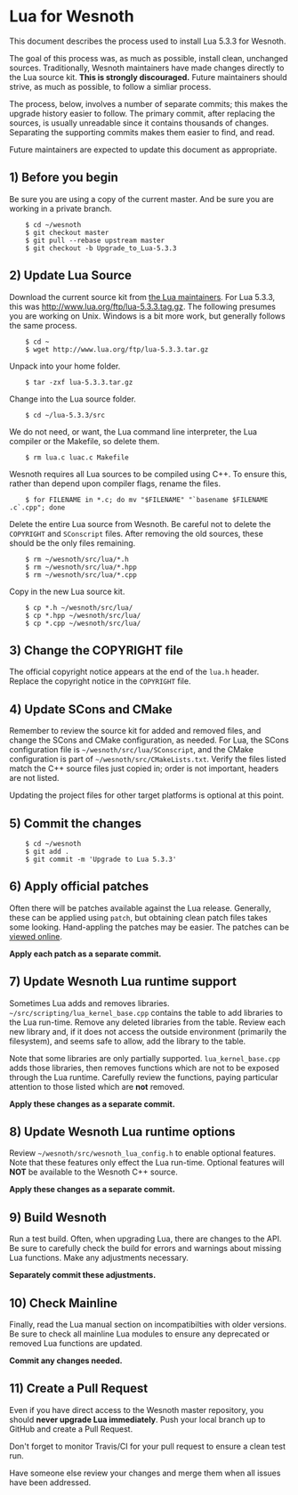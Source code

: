 # Lua for Wesnoth

This document describes the process used to install Lua 5.3.3 for Wesnoth.

The goal of this process was, as much as possible, install clean, unchanged sources.
Traditionally, Wesnoth maintainers have made changes directly to the Lua source kit.
__This is strongly discouraged.__
Future maintainers should strive, as much as possible, to follow a simliar process.

The process, below, involves a number of separate commits; this makes the upgrade history easier to follow.
The primary commit, after replacing the sources, is usually unreadable since it contains thousands of changes.
Separating the supporting commits makes them easier to find, and read.

Future maintainers are expected to update this document as appropriate.

## 1) Before you begin

Be sure you are using a copy of the current master.
And be sure you are working in a private branch.

        $ cd ~/wesnoth
        $ git checkout master
        $ git pull --rebase upstream master
        $ git checkout -b Upgrade_to_Lua-5.3.3

## 2) Update Lua Source

Download the current source kit from [the Lua maintainers](http://www.lua.org).
For Lua 5.3.3, this was <http://www.lua.org/ftp/lua-5.3.3.tag.gz>.
The following presumes you are working on Unix.
Windows is a bit more work, but generally follows the same process.

        $ cd ~
        $ wget http://www.lua.org/ftp/lua-5.3.3.tar.gz

Unpack into your home folder.

        $ tar -zxf lua-5.3.3.tar.gz

Change into the Lua source folder.

        $ cd ~/lua-5.3.3/src

We do not need, or want, the Lua command line interpreter, the Lua compiler or the Makefile, so delete them.

        $ rm lua.c luac.c Makefile

Wesnoth requires all Lua sources to be compiled using C++.
To ensure  this, rather than depend upon compiler flags, rename the files.

        $ for FILENAME in *.c; do mv "$FILENAME" "`basename $FILENAME .c`.cpp"; done

Delete the entire Lua source from Wesnoth.
Be careful not to delete the `COPYRIGHT` and `SConscript` files.
After removing the old sources, these should be the only files remaining.

        $ rm ~/wesnoth/src/lua/*.h
        $ rm ~/wesnoth/src/lua/*.hpp
        $ rm ~/wesnoth/src/lua/*.cpp

Copy in the new Lua source kit.

        $ cp *.h ~/wesnoth/src/lua/
        $ cp *.hpp ~/wesnoth/src/lua/
        $ cp *.cpp ~/wesnoth/src/lua/

## 3) Change the COPYRIGHT file

The official copyright notice appears at the end of the `lua.h` header.
Replace the copyright notice in the `COPYRIGHT` file.

## 4) Update SCons and CMake

Remember to review the source kit for added and removed files, and change the SCons and CMake configuration, as needed.
For Lua, the SCons configuration file is `~/wesnoth/src/lua/SConscript`, and the CMake configuration is part of `~/wesnoth/src/CMakeLists.txt`.
Verify the files listed match the C++ source files just copied in; order is not important, headers are not listed.

Updating the project files for other target platforms is optional at this point.

## 5) Commit the changes

        $ cd ~/wesnoth
        $ git add .
        $ git commit -m 'Upgrade to Lua 5.3.3'

## 6) Apply official patches

Often there will be patches available against the Lua release.
Generally, these can be applied using `patch`, but obtaining clean patch files takes some looking.
Hand-appling the patches may be easier.
The patches can be [viewed online](http://www.lua.org/bugs.html).

__Apply each patch as a separate commit.__

## 7) Update Wesnoth Lua runtime support

Sometimes Lua adds and removes libraries.
`~/src/scripting/lua_kernel_base.cpp` contains the table to add libraries to the Lua run-time.
Remove any deleted libraries from the table.
Review each new library and, if it does not access the outside environment (primarily the filesystem), and seems safe to allow, add the library to the table.

Note that some libraries are only partially supported.
`lua_kernel_base.cpp` adds those libraries, then removes functions which are not to be exposed through the Lua runtime.
Carefully review the functions, paying particular attention to those listed which are __not__ removed.

__Apply these changes as a separate commit.__

## 8) Update Wesnoth Lua runtime options

Review `~/wesnoth/src/wesnoth_lua_config.h` to enable optional features.
Note that these features only effect the Lua run-time.
Optional features will __NOT__ be available to the Wesnoth C++ source.

__Apply these changes as a separate commit.__

## 9) Build Wesnoth

Run a test build.
Often, when upgrading Lua, there are changes to the API.
Be sure to carefully check the build for errors and warnings about missing Lua functions.
Make any adjustments necessary.

__Separately commit these adjustments.__

## 10) Check Mainline

Finally, read the Lua manual section on incompatibilties with older versions.
Be sure to check all mainline Lua modules to ensure any deprecated or removed Lua functions are updated.

__Commit any changes needed.__

## 11) Create a Pull Request

Even if you have direct access to the Wesnoth master repository, you should __never upgrade Lua immediately__.
Push your local branch up to GitHub and create a Pull Request.

Don't forget to monitor Travis/CI for your pull request to ensure a clean test run.

Have someone else review your changes and merge them when all issues have been addressed.
